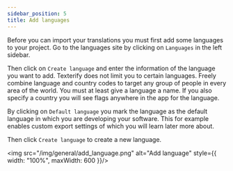 ```yaml
---
sidebar_position: 5
title: Add languages
---
```


Before you can import your translations you must first add some languages to your project. Go to the languages site by clicking on `Languages` in the left sidebar.

Then click on `Create language` and enter the information of the language you want to add. Texterify does not limit you to certain languages. Freely combine language and country codes to target any group of people in every area of the world. You must at least give a language a name. If you also specify a country you will see flags anywhere in the app for the language.

By clicking on `Default language` you mark the language as the default language in which you are developing your software. This for example enables custom export settings of which you will learn later more about.

Then click `Create language` to create a new language.

<img src="/img/general/add_language.png" alt="Add language" style={{ width: "100%", maxWidth: 600 }}/>
